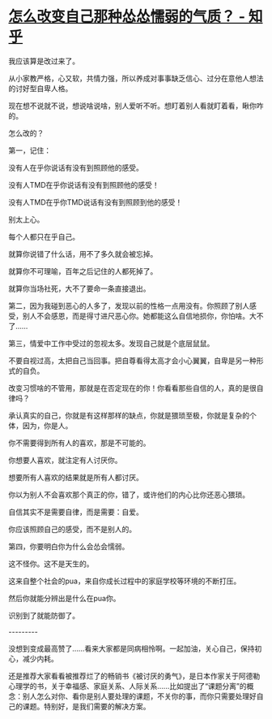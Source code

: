 # [怎么改变自己那种怂怂懦弱的气质？ - 知乎](https://www.zhihu.com/question/494092149/answer/2199848693)

我应该算是改过来了。

从小家教严格，心又软，共情力强，所以养成对事事缺乏信心、过分在意他人想法的讨好型自卑人格。

现在想不说就不说，想说啥说啥，别人爱听不听。想盯着别人看就盯着看，瞅你咋的。

怎么改的？

第一，记住：

没有人在乎你说话有没有到照顾他的感受。

没有人TMD在乎你说话有没有到照顾他的感受！

没有人TMD在乎你TMD说话有没有到照顾到他的感受！

别太上心。

每个人都只在乎自己。

就算你说错了什么话，用不了多久就会被忘掉。

就算你不可理喻，百年之后记住的人都死掉了。

就算你当场社死，大不了要命一条直接退出。

第二，因为我碰到恶心的人多了，发现以前的性格一点用没有。你照顾了别人感受，别人不会感恩，而是得寸进尺恶心你。她都能这么自信地损你，你怕啥。大不了……

第三，情爱中工作中受过的忽视太多。发现自己就是个底层鼠鼠。

不要自视过高，太把自己当回事。把自尊看得太高才会小心翼翼，自卑是另一种形式的自负。

改变习惯啥的不管用，那就是在否定现在的你！你看看那些自信的人，真的是很自律吗？

承认真实的自己，你就是有这样那样的缺点，你就是猥琐至极，你就是复杂的个体，因为，你是人。

你不需要得到所有人的喜欢，那是不可能的。

你想要人喜欢，就注定有人讨厌你。

想要所有人喜欢的结果就是所有人都讨厌。

你以为别人不会喜欢那个真正的你，错了，或许他们的内心比你还恶心猥琐。

自信其实不是需要自律，而是需要：自爱。

你应该照顾自己的感受，而不是别人的。

第四，你要明白你为什么会怂会懦弱。

这不怪你。这不是天生的。

这来自整个社会的pua，来自你成长过程中的家庭学校等环境的不断打压。

然后你就能分辨出是什么在pua你。

识别到了就能防御了。

\---------

没想到变成最高赞了……看来大家都是同病相怜啊。一起加油，关心自己，保持初心，减少内耗。

还是推荐大家看看被推荐烂了的畅销书《被讨厌的勇气》，是日本作家关于阿德勒心理学的书，关于幸福感、家庭关系、人际关系……比如提出了“课题分离”的概念：别人怎么对你、看你是别人要处理的课题，不关你的事，而你只需要处理好自己的课题。特别好，是我们需要的解决方案。
